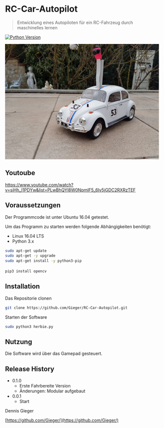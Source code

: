 # RC-Car-Autopilot
> Entwicklung eines Autopiloten für ein RC-Fahrzeug durch maschinelles lernen 



[![Python Version][PY-url]][Py-image]


![](./media/herbie_v3.jpg)

## Youtoube
https://www.youtube.com/watch?v=siHh_I1PDYw&list=PLwBhQYl8W0NpmlF5_6Iv5jGDC2RXRzTEF

## Voraussetzungen 

Der Programmcode ist unter Ubuntu 16.04 getestet.

Um das Programm zu starten werden folgende Abhängigkeiten benötigt:

* Linux 16.04 LTS
* Python 3.x

```sh
sudo apt-get update
sudo apt-get -y upgrade
sudo apt-get install -y python3-pip

pip3 install opencv
```

## Installation

Das Repositorie clonen 

```sh
git clone https://github.com/Gieger/RC-Car-Autopilot.git
```

Starten der Software

```sh
sudo python3 herbie.py
```

## Nutzung

Die Software wird über das Gamepad gesteuert.


## Release History

* 0.1.0
    * Erste Fahrbereite Version
    * Änderungen: Modular aufgebaut
* 0.0.1
    * Start



Dennis Gieger 

[https://github.com/Gieger/](https://github.com/Gieger/)


<!-- Markdown link & img dfn's -->
[Py-image]: (https://img.shields.io/pypi/pyversions/donkeycar.svg)
[PY-url]: https://img.shields.io/badge/python-3.x-blue.svg
